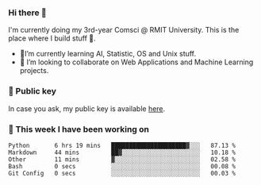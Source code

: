 ### Hi there 👋

I'm currently doing my 3rd-year Comsci @ RMIT University. This is the place where I build stuff 👀. 

- 🌱I’m currently learning AI, Statistic, OS and Unix stuff.
- 👯 I’m looking to collaborate on Web Applications and Machine Learning projects.

### 🔑 Public key

In case you ask, my public key is available [here](https://public.auspham.dev/).

### 📅 This week I have been working on
<!--START_SECTION:waka-->
```text
Python       6 hrs 19 mins   █████████████████████▓░░░   87.13 % 
Markdown     44 mins         ██▓░░░░░░░░░░░░░░░░░░░░░░   10.18 % 
Other        11 mins         ▓░░░░░░░░░░░░░░░░░░░░░░░░   02.58 % 
Bash         0 secs          ░░░░░░░░░░░░░░░░░░░░░░░░░   00.08 % 
Git Config   0 secs          ░░░░░░░░░░░░░░░░░░░░░░░░░   00.03 % 
```
<!--END_SECTION:waka-->

<!--
**rockmanvnx6/rockmanvnx6** is a ✨ _special_ ✨ repository because its `README.md` (this file) appears on your GitHub profile.

Here are some ideas to get you started:

- 🔭 I’m currently working on ...
- 🌱 I’m currently learning ...
- 👯 I’m looking to collaborate on ...
- 🤔 I’m looking for help with ...
- 💬 Ask me about ...
- 📫 How to reach me: ...
- 😄 Pronouns: ...
- ⚡ Fun fact: ...
-->
